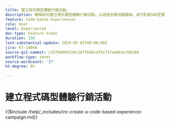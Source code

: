 ```yaml
---
title: 建立程式碼型體驗行銷活動。
description: 瞭解如何建立程式碼型體驗行銷活動，以透過支援伺服器端、API型或SDK型實作方法來擴展個人化，以便順暢地與開發環境整合。
feature: Code-based Experiences
role: User
level: Experienced
doc-type: Feature Video
duration: 338
last-substantial-update: 2024-05-03T00:00:00Z
jira: KT-14044
source-git-commit: c25f84966fa9c26ff649cdf01737a4d63e7d0298
workflow-type: tm+mt
source-wordcount: '37'
ht-degree: 0%

---
```



# 建立程式碼型體驗行銷活動

{{$include /help/_includes/inc-create-a-code-based-experience-campaign.md}}

